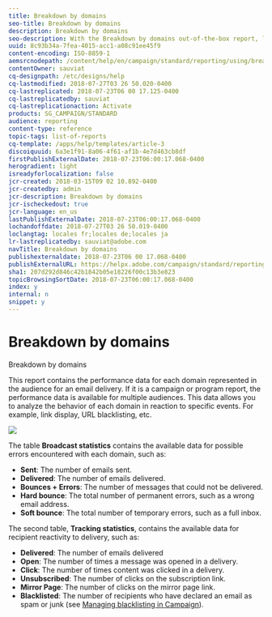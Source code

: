 ```yaml
---
title: Breakdown by domains
seo-title: Breakdown by domains
description: Breakdown by domains
seo-description: With the Breakdown by domains out-of-the-box report, learn about the performance data of your deliveries depending on each of your customer's domain.
uuid: 8c93b34a-7fea-4015-acc1-a08c91ee45f9
content-encoding: ISO-8859-1
aemsrcnodepath: /content/help/en/campaign/standard/reporting/using/breakdown-by-domains
contentOwner: sauviat
cq-designpath: /etc/designs/help
cq-lastmodified: 2018-07-27T03 26 50.020-0400
cq-lastreplicated: 2018-07-23T06 00 17.125-0400
cq-lastreplicatedby: sauviat
cq-lastreplicationaction: Activate
products: SG_CAMPAIGN/STANDARD
audience: reporting
content-type: reference
topic-tags: list-of-reports
cq-template: /apps/help/templates/article-3
discoiquuid: 6a3e1f91-8a06-4f61-af1b-4e7d463cb8df
firstPublishExternalDate: 2018-07-23T06:00:17.068-0400
herogradient: light
isreadyforlocalization: false
jcr-created: 2018-03-15T09 02 10.892-0400
jcr-createdby: admin
jcr-description: Breakdown by domains
jcr-ischeckedout: true
jcr-language: en_us
lastPublishExternalDate: 2018-07-23T06:00:17.068-0400
lochandoffdate: 2018-07-27T03 26 50.019-0400
loclangtag: locales fr;locales de;locales ja
lr-lastreplicatedby: sauviat@adobe.com
navTitle: Breakdown by domains
publishexternaldate: 2018-07-23T06 00 17.068-0400
publishExternalURL: https://helpx.adobe.com/campaign/standard/reporting/using/breakdown-by-domains.html
sha1: 207d292d846c42b1842b05e18226f00c13b3e823
topicBrowsingSortDate: 2018-07-23T06:00:17.068-0400
index: y
internal: n
snippet: y
---
```


# Breakdown by domains

Breakdown by domains

This report contains the performance data for each domain represented in the audience for an email delivery. If it is a campaign or program report, the performance data is available for multiple audiences. This data allows you to analyze the behavior of each domain in reaction to specific events. For example, link display, URL blacklisting, etc.

![](assets/delivery_reports_6.png)

The table **Broadcast statistics** contains the available data for possible errors encountered with each domain, such as:

* **Sent**: The number of emails sent.
* **Delivered**: The number of emails delivered.
* **Bounces + Errors**: The number of messages that could not be delivered.
* **Hard bounce**: The total number of permanent errors, such as a wrong email address.
* **Soft bounce**: The total number of temporary errors, such as a full inbox.

The second table, **Tracking statistics**, contains the available data for recipient reactivity to delivery, such as:

* **Delivered**: The number of emails delivered
* **Open**: The number of times a message was opened in a delivery.
* **Click**: The number of times content was clicked in a delivery.
* **Unsubscribed**: The number of clicks on the subscription link.
* **Mirror Page**: The number of clicks on the mirror page link.
* **Blacklisted**: The number of recipients who have declared an email as spam or junk (see [Managing blacklisting in Campaign](../../audiences/using/about-opt-in-and-opt-out-in-campaign.md)).

